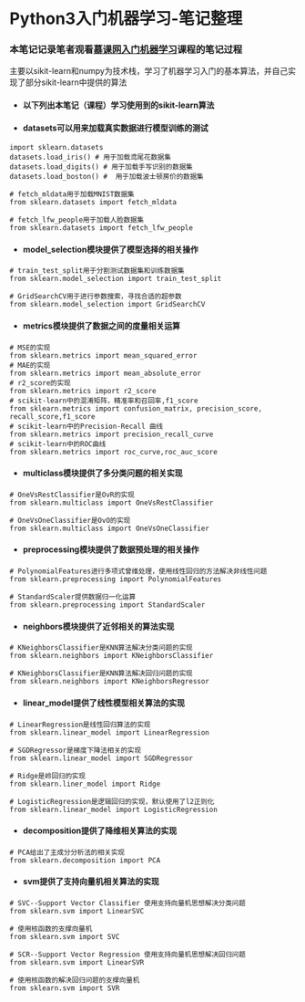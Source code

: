 # Python3入门机器学习-笔记整理


### 本笔记记录笔者观看[慕课网入门机器学习](https://coding.imooc.com/class/169.html)课程的笔记过程

主要以sikit-learn和numpy为技术栈，学习了机器学习入门的基本算法，并自己实现了部分sikit-learn中提供的算法


- #### 以下列出本笔记（课程）学习使用到的sikit-learn算法

- #### datasets可以用来加载真实数据进行模型训练的测试



```
import sklearn.datasets
datasets.load_iris() # 用于加载鸢尾花数据集
datasets.load_digits() # 用于加载手写识别的数据集
datasets.load_boston() #  用于加载波士顿房价的数据集

# fetch_mldata用于加载MNIST数据集
from sklearn.datasets import fetch_mldata

# fetch_lfw_people用于加载人脸数据集
from sklearn.datasets import fetch_lfw_people
```


- #### model_selection模块提供了模型选择的相关操作

```
# train_test_split用于分割测试数据集和训练数据集
from sklearn.model_selection import train_test_split

# GridSearchCV用于进行参数搜索，寻找合适的超参数
from sklearn.model_selection import GridSearchCV 
```

- #### metrics模块提供了数据之间的度量相关运算

```
# MSE的实现
from sklearn.metrics import mean_squared_error
# MAE的实现
from sklearn.metrics import mean_absolute_error
# r2_score的实现
from sklearn.metrics import r2_score
# scikit-learn中的混淆矩阵，精准率和召回率,f1_score
from sklearn.metrics import confusion_matrix, precision_score, recall_score,f1_score
# scikit-learn中的Precision-Recall 曲线
from sklearn.metrics import precision_recall_curve
# scikit-learn中的ROC曲线
from sklearn.metrics import roc_curve,roc_auc_score
```

- #### multiclass模块提供了多分类问题的相关实现
    
```
# OneVsRestClassifier是OvR的实现
from sklearn.multiclass import OneVsRestClassifier

# OneVsOneClassifier是OvO的实现
from sklearn.multiclass import OneVsOneClassifier
```



- #### preprocessing模块提供了数据预处理的相关操作

```
# PolynomialFeatures进行多项式曾维处理，使用线性回归的方法解决非线性问题
from sklearn.preprocessing import PolynomialFeatures

# StandardScaler提供数据归一化运算
from sklearn.preprocessing import StandardScaler
```

- #### neighbors模块提供了近邻相关的算法实现

```
# KNeighborsClassifier是KNN算法解决分类问题的实现
from sklearn.neighbors import KNeighborsClassifier

# KNeighborsClassifier是KNN算法解决回归问题的实现
from sklearn.neighbors import KNeighborsRegressor
```


- #### linear_model提供了线性模型相关算法的实现

```
# LinearRegression是线性回归算法的实现
from sklearn.linear_model import LinearRegression

# SGDRegressor是梯度下降法相关的实现
from sklearn.linear_model import SGDRegressor

# Ridge是岭回归的实现
from sklearn.liner_model import Ridge

# LogisticRegression是逻辑回归的实现，默认使用了l2正则化
from sklearn.linear_model import LogisticRegression

```

- #### decomposition提供了降维相关算法的实现

```
# PCA给出了主成分分析法的相关实现
from sklearn.decomposition import PCA

```

- #### svm提供了支持向量机相关算法的实现

```
# SVC--Support Vector Classifier 使用支持向量机思想解决分类问题
from sklearn.svm import LinearSVC

# 使用核函数的支撑向量机
from sklearn.svm import SVC

# SCR--Support Vector Regression 使用支持向量机思想解决回归问题
from sklearn.svm import LinearSVR 

# 使用核函数的解决回归问题的支撑向量机
from sklearn.svm import SVR
```

